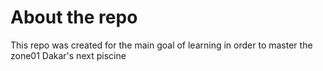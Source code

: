 # About the repo

This repo was created for the main goal of learning in order to master the zone01 Dakar's next piscine

